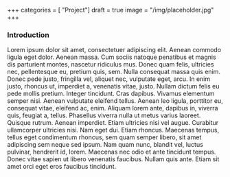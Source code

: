 +++
categories = [ "Project"]
draft = true
image = "/img/placeholder.jpg"
+++

### Introduction

Lorem ipsum dolor sit amet, consectetuer adipiscing elit. Aenean
commodo ligula eget dolor. Aenean massa. Cum sociis natoque penatibus
et magnis dis parturient montes, nascetur ridiculus mus. Donec quam
felis, ultricies nec, pellentesque eu, pretium quis, sem. Nulla
consequat massa quis enim. Donec pede justo, fringilla vel, aliquet
nec, vulputate eget, arcu. In enim justo, rhoncus ut, imperdiet a,
venenatis vitae, justo. Nullam dictum felis eu pede mollis
pretium. Integer tincidunt. Cras dapibus. Vivamus elementum semper
nisi. Aenean vulputate eleifend tellus. Aenean leo ligula, porttitor
eu, consequat vitae, eleifend ac, enim. Aliquam lorem ante, dapibus
in, viverra quis, feugiat a, tellus. Phasellus viverra nulla ut metus
varius laoreet. Quisque rutrum. Aenean imperdiet. Etiam ultricies nisi
vel augue. Curabitur ullamcorper ultricies nisi. Nam eget dui. Etiam
rhoncus. Maecenas tempus, tellus eget condimentum rhoncus, sem quam
semper libero, sit amet adipiscing sem neque sed ipsum. Nam quam nunc,
blandit vel, luctus pulvinar, hendrerit id, lorem. Maecenas nec odio
et ante tincidunt tempus. Donec vitae sapien ut libero venenatis
faucibus. Nullam quis ante. Etiam sit amet orci eget eros faucibus
tincidunt.
